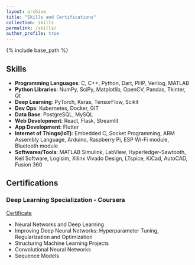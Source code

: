 ```yaml
---
layout: archive
title: "Skills and Certifications"
collection: skills
permalink: /skills/
author_profile: true
---
```


{% include base_path %}

<div >
    <h2>Skills</h2>
    <ul>
        <li><b>Programming Languages</b>:  C, C++, Python, Dart, PHP, Verilog, MATLAB</li>
        <li><b>Python Libraries</b>:  NumPy, SciPy, Matplotlib, OpenCV, Pandas, Tkinter, Qt</li>
        <li><b>Deep Learning</b>:  PyTorch, Keras, TensorFlow, Scikit</li>
        <li><b>Dev Ops</b>: Kubernetes, Docker, GIT</li>
        <li><b>Data Base</b>: PostgreSQL, MySQL</li>
        <li><b>Web Development</b>: React, Flask, Streamlit</li>
        <li><b>App Development</b>: Flutter</li>
        <li><b>Internet of Things(IoT)</b>: Embedded C, Socket Programming, ARM Assembly Language, Arduino, Raspberry Pi, ESP Wi-Fi module, Bluetooth module</li>
        <li><b>Softwares/Tools</b>: MATLAB Simulink, LabView, Hyperledger-Sawtooth, Keil Software, Logisim, Xilinx Vivado Design, LTspice, KiCad, AutoCAD, Fusion 360</li>
    </ul>
</div>


<div>
    <h2>Certifications</h2>
    <h3>Deep Learning Specialization - Coursera</h3>
    <a href="https://www.coursera.org/account/accomplishments/specialization/certificate/ZSHQWUZXUZNX">Certificate</a>
    <ul>
        <li>Neural Networks and Deep Learning</li>
        <li>Improving Deep Neural Networks: Hyperparameter Tuning, Regularization and Optimization</li>
        <li>Structuring Machine Learning Projects</li>
        <li>Convolutional Neural Networks</li>
        <li>Sequence Models</li>
    </ul>
</div>

